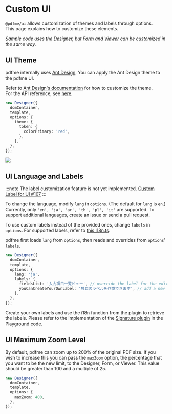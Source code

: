 # Custom UI

`@pdfme/ui` allows customization of themes and labels through options.  
This page explains how to customize these elements.

_Sample code uses the [Designer](/docs/getting-started#designer), but [Form](/docs/getting-started#form) and [Viewer](/docs/getting-started#viewer) can be customized in the same way._

## UI Theme

pdfme internally uses [Ant Design](https://ant.design/).
You can apply the Ant Design theme to the pdfme UI.

Refer to [Ant Design's documentation](https://ant.design/docs/react/customize-theme) for how to customize the theme.  
For the API reference, see [here](https://ant.design/docs/react/customize-theme#api).

```ts
new Designer({
  domContainer,
  template,
  options: {
    theme: {
      token: {
        colorPrimary: 'red',
      },
    },
  },
});
```

![](/img/custom-ui-theme.gif)

## UI Language and Labels

:::note
The label customization feature is not yet implemented.
[Custom Label for UI #107](https://github.com/pdfme/pdfme/issues/107)
:::

To change the language, modify `lang` in `options`. (The default for `lang` is `en`.)
Currently, only `'en', 'ja', 'ar', 'th', 'pl', 'it'` are supported.
To support additional languages, create an issue or send a pull request.

To use custom labels instead of the provided ones, change `labels` in `options`.
For supported labels, refer to [this i18n.ts](https://github.com/pdfme/pdfme/blob/main/packages/ui/src/i18n.ts).

pdfme first loads `lang` from `options`, then reads and overrides from `options`' `labels`.

```ts
new Designer({
  domContainer,
  template,
  options: {
    lang: 'ja',
    labels: {
      fieldsList: '入力項目一覧ビュー', // override the label for the edit button
      youCanCreateYourOwnLabel: '独自のラベルを作成できます', // add a new label for the custom plugin
    },
  },
});
```

Create your own labels and use the i18n function from the plugin to retrieve the labels. Please refer to the implementation of the [Signature plugin](https://github.com/pdfme/pdfme/blob/main/playground/src/plugins/signature.ts) in the Playground code.

## UI Maximum Zoom Level

By default, pdfme can zoom up to 200% of the original PDF size. 
If you wish to increase this you can pass the `maxZoom` option, the percentage that you want to be the new limit, to the Designer, Form, or Viewer. 
This value should be greater than 100 and a multiple of 25. 

```ts
new Designer({
  domContainer,
  template,
  options: {
    maxZoom: 400,
  },
});
```
